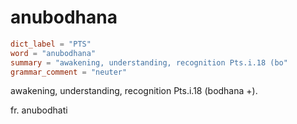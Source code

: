 # anubodhana

``` toml
dict_label = "PTS"
word = "anubodhana"
summary = "awakening, understanding, recognition Pts.i.18 (bo"
grammar_comment = "neuter"
```

awakening, understanding, recognition Pts.i.18 (bodhana \+).

fr. anubodhati


